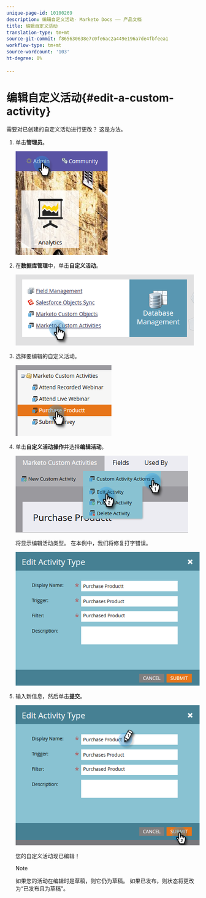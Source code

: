 ```yaml
---
unique-page-id: 10100269
description: 编辑自定义活动- Marketo Docs —— 产品文档
title: 编辑自定义活动
translation-type: tm+mt
source-git-commit: f865630638e7c0fe6ac2a449e196a7de4fbfeea1
workflow-type: tm+mt
source-wordcount: '103'
ht-degree: 0%

---
```



# 编辑自定义活动{#edit-a-custom-activity}

需要对已创建的自定义活动进行更改？ 这是方法。

1. 单击&#x200B;**管理员**。

   ![](assets/one-1.png)

1. 在&#x200B;**数据库管理**&#x200B;中，单击&#x200B;**自定义活动**。

   ![](assets/two-1.png)

1. 选择要编辑的自定义活动。

   ![](assets/three-1.png)

1. 单击&#x200B;**自定义活动操作**&#x200B;并选择&#x200B;**编辑活动**。

   ![](assets/four-1.png)

   将显示编辑活动类型。 在本例中，我们将修复打字错误。

   ![](assets/five-1.png)

1. 输入新信息，然后单击&#x200B;**提交**。

   ![](assets/six-1.png)

   您的自定义活动现已编辑！

   >[!NOTE]
   >
   >如果您的活动在编辑时是草稿，则它仍为草稿。 如果已发布，则状态将更改为“已发布且为草稿”。

